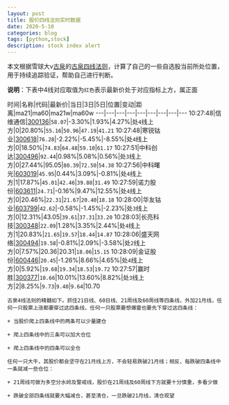```yaml
---
layout: post
title: 股价四线法则实时数据
date: 2020-5-10
categories: blog
tags: [python,stock]
description: stock index alert
---
```



本文根据雪球大v[古泉](https://xueqiu.com/u/7148646888)的[古泉四线法则](https://xueqiu.com/7148646888/130498192)，计算了自己的一些自选股当前所处位置，用于持续追踪验证，帮助自己进行判断。

**说明**：下表中4线对应取值为`红色`表示最新价处于对应指标上方，属正面

时间|名称|代码|最新价|当日|3日|5日|位置|变动|距离|ma21|ma60|ma21w|ma60w
---|---|---|---|---|---|---|---|---
10:27:48|信维通信|[300136](https://xueqiu.com/S/SZ300136)|`58.07`|-3.30%|1.93%|4.27%|处`4`线上方|0|20.80%|`55.16`|`50.96`|`47.19`|`41.21`
10:27:48|寒锐钴业|[300618](https://xueqiu.com/S/SZ300618)|`76.28`|-2.22%|-5.45%|-8.55%|处`4`线上方|0|18.50%|`74.83`|`64.48`|`59.10`|`61.17`
10:27:51|中科创达|[300496](https://xueqiu.com/S/SZ300496)|`92.44`|0.98%|5.08%|0.56%|处`3`线上方|0|27.44%|95.05|`80.39`|`72.50`|`54.38`
10:27:56|中科曙光|[603019](https://xueqiu.com/S/SH603019)|`45.95`|0.44%|3.09%|-0.81%|处`4`线上方|1|17.87%|`45.01`|`42.46`|`39.88`|`31.49`
10:27:59|诺力股份|[603611](https://xueqiu.com/S/SH603611)|`24.71`|-0.16%|9.47%|12.55%|处`4`线上方|0|20.46%|`22.31`|`21.67`|`20.40`|`18.18`
10:28:00|华友钴业|[603799](https://xueqiu.com/S/SH603799)|`42.62`|-0.58%|-1.45%|-2.23%|处`3`线上方|0|12.31%|43.05|`39.61`|`37.31`|`33.20`
10:28:03|长亮科技|[300348](https://xueqiu.com/S/SZ300348)|`22.09`|1.28%|3.35%|2.44%|处`4`线上方|1|20.83%|`21.65`|`19.57`|`18.44`|`14.87`
10:28:06|盛天网络|[300494](https://xueqiu.com/S/SZ300494)|`19.58`|-0.81%|2.09%|-3.58%|处`2`线上方|0|7.57%|20.36|20.31|`18.06`|`15.15`
10:28:09|金证股份|[600446](https://xueqiu.com/S/SH600446)|`20.45`|-1.26%|8.66%|4.65%|处`4`线上方|0|5.92%|`19.68`|`19.34`|`18.53`|`19.72`
10:27:57|赢时胜|[300377](https://xueqiu.com/S/SZ300377)|`10.66`|10.01%|13.60%|8.82%|处`3`线上方|2|8.25%|`9.73`|`9.40`|`9.64`|10.70

```
古泉4线法则的精髓如下。抓住21日线、60日线、21周线及60周线等四条线，外加21月线，任何一只股票上涨都要穿过这四条线，任何一只股票要想爆雷也要先下穿过这四条线：

+ 当股价爬上四条线中的两条可以少量建仓

+ 爬上四条线中的三条可以加大仓位

+ 爬上四条线中的四条可以全仓

任何一只大牛，其股价都会坚守在21月线上方，不会轻易跌破21月线；相反，每跌破四条线中一条就减一些仓位：

+ 21周线可做为多空分水岭及警戒线，股价在21周线及60周线下方就要十分慎重，多看少做

+ 跌破全部四条线就要大幅减仓，甚至清仓，一旦跌破21月线，清仓观望
```